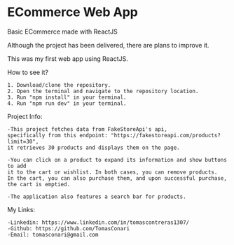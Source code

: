 # ECommerce Web App
Basic ECommerce made with ReactJS

Although the project has been delivered, there are plans to improve it.

This was my first web app using ReactJS.

How to see it?

    1. Download/clone the repository.
    2. Open the terminal and navigate to the repository location.
    3. Run "npm install" in your terminal.
    4. Run "npm run dev" in your terminal.

Project Info:

    -This project fetches data from FakeStoreApi's api,
    specifically from this endpoint: "https://fakestoreapi.com/products?limit=30",
    it retrieves 30 products and displays them on the page.

    -You can click on a product to expand its information and show buttons to add 
    it to the cart or wishlist. In both cases, you can remove products. 
    In the cart, you can also purchase them, and upon successful purchase,
    the cart is emptied.

    -The application also features a search bar for products.

My Links:

    -Linkedin: https://www.linkedin.com/in/tomascontreras1307/
    -Github: https://github.com/TomasConari
    -Email: tomasconari@gmail.com
    
